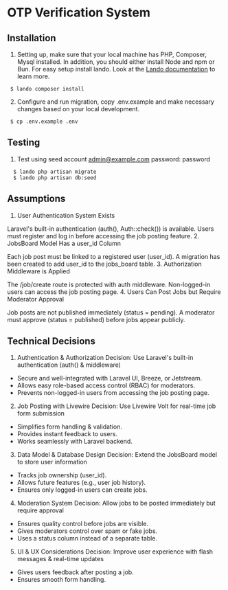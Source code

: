 # OTP Verification System
## Installation
1. Setting up, make sure that your local machine has PHP, Composer, Mysql installed. In addition, you should either install Node and npm or Bun. For easy setup install lando. Look at the [Lando documentation](https://docs.lando.dev/getting-started) to learn more.
 ```
  $ lando composer install
  ```
2. Configure and run migration, copy .env.example and make necessary changes based on your local development.
 ```
  $ cp .env.example .env
  ```
## Testing
1. Test using seed account admin@example.com password: password
```
  $ lando php artisan migrate
  $ lando php artisan db:seed
```

## Assumptions

1. User Authentication System Exists

Laravel's built-in authentication (auth(), Auth::check()) is available.
Users must register and log in before accessing the job posting feature.
2. JobsBoard Model Has a user_id Column

Each job post must be linked to a registered user (user_id).
A migration has been created to add user_id to the jobs_board table.
3. Authorization Middleware is Applied

The /job/create route is protected with auth middleware.
Non-logged-in users can access the job posting page.
4. Users Can Post Jobs but Require Moderator Approval

Job posts are not published immediately (status = pending).
A moderator must approve (status = published) before jobs appear publicly.

## Technical Decisions

1. Authentication & Authorization
Decision: Use Laravel's built-in authentication (auth() & middleware)

* Secure and well-integrated with Laravel UI, Breeze, or Jetstream.
* Allows easy role-based access control (RBAC) for moderators.
* Prevents non-logged-in users from accessing the job posting page.

2. Job Posting with Livewire
Decision: Use Livewire Volt for real-time job form submission

* Simplifies form handling & validation.
* Provides instant feedback to users.
* Works seamlessly with Laravel backend.

3. Data Model & Database Design
Decision: Extend the JobsBoard model to store user information

* Tracks job ownership (user_id).
* Allows future features (e.g., user job history).
* Ensures only logged-in users can create jobs.

4. Moderation System
Decision: Allow jobs to be posted immediately but require approval

* Ensures quality control before jobs are visible.
* Gives moderators control over spam or fake jobs.
* Uses a status column instead of a separate table.

5. UI & UX Considerations
Decision: Improve user experience with flash messages & real-time updates

* Gives users feedback after posting a job.
* Ensures smooth form handling.
